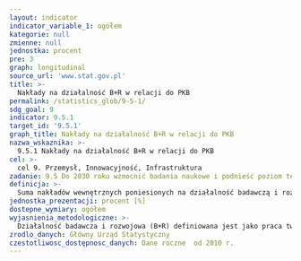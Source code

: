 ```yaml
---
layout: indicator
indicator_variable_1: ogółem
kategorie: null
zmienne: null
jednostka: procent
pre: 3
graph: longitudinal
source_url: 'www.stat.gov.pl'
title: >-
  Nakłady na działalność B+R w relacji do PKB
permalink: /statistics_glob/9-5-1/
sdg_goal: 9
indicator: 9.5.1
target_id: '9.5.1'
graph_title: Nakłady na działalność B+R w relacji do PKB
nazwa_wskaznika: >-
  9.5.1 Nakłady na działalność B+R w relacji do PKB
cel: >-
  cel 9. Przemysł, Innowacyjność, Infrastruktura
zadanie: 9.5 Do 2030 roku wzmocnić badania naukowe i podnieść poziom technologiczny sektora przemysłowego we wszystkich krajach, szczególnie w rozwijających się, w tym poprzez innowacje, znaczne zwiększenie liczby pracowników sektora badawczo-rozwojowego na każdy milion osób oraz poprzez zwiększanie publicznych i prywatnych nakładów finansowych na rozwój.
definicja: >-
  Suma nakładów wewnętrznych poniesionych na działalność badawczą i rozwojową przez wszystkie jednostki w kraju prowadzące tę działalność, niezależnie od źródeł pochodzenia środków, w relacji do PKB.Wskaźnik stanowi główny miernik z zakresu statystyki działalności badawczo-rozwojowej, charakteryzujący konkurencyjność i poziom rozwoju gospodarki opartej na wiedzy.
jednostka_prezentacji: procent [%]
dostepne_wymiary: ogółem
wyjasnienia_metodologiczne: >-
  Działalność badawcza i rozwojowa (B+R) definiowana jest jako praca twórcza i prowadzona w sposób metodyczny, podejmowana w celu zwiększenia zasobów wiedzy o rodzaju ludzkim, kulturze i społeczeństwie oraz w celu tworzenia nowych zastosowań dla już istniejącej wiedzy. W obszarze działalności badawczej i rozwojowej zawierają się: badania podstawowe, stosowane (łącznie z przemysłowymi) oraz prace rozwojowe. Nakłady wewnętrzne na działalność B+R to nakłady poniesione w roku sprawozdawczym na prace B+R wykonane w jednostce sprawozdawczej, niezależnie od źródła pochodzenia środków. Obejmują zarówno nakłady bieżące, jak i nakłady inwestycyjne związane z działalnością B+R. Nakładami bieżącymi na działalność B+R są nakłady osobowe, a także koszty zużycia materiałów, przedmiotów nietrwałych i energii, koszty usług obcych (innych niż B+R) obejmujące: obróbkę obcą, usługi transportowe, remontowe, bankowe, pocztowe, telekomunikacyjne, informatyczne, wydawnicze, komunalne itp., koszty podróży służbowych oraz pozostałe koszty bieżące obejmujące w szczególności podatki i opłaty obciążające koszty działalności i zyski, ubezpieczenia majątkowe i ekwiwalenty na rzecz pracowników – w części, w której dotyczą działalności B+R. Nakłady inwestycyjne na działalność B+R obejmują nakłady na nowe środki trwałe związane z działalnością B+R oraz od 2016 r. koszty oprogramowania komputerowego wykorzystywanego przy pracach badawczych i rozwojowych przez okres dłuższy niż jeden rok (wartość opłaty z tytułu użytkowania produktu własności intelektualnej innego podmiotu oraz wartość nakładów poniesionych na oprogramowanie wytworzone we własnym zakresie), koszty nabytych patentów, licencji długoterminowych lub innych wartości niematerialnych i prawnych, które są stosowane w działalności badawczej i rozwojowej oraz użytkowane przez okres dłuższy niż jeden rok. Produkt Krajowy Brutto (PKB) przedstawia końcowy rezultat działalności wszystkich podmiotów gospodarki narodowej w danym roku. Produkt krajowy brutto równa się sumie wartości dodanej brutto wytworzonej przez wszystkie krajowe jednostki instytucjonalne powiększonej o podatki od produktów i pomniejszonej o dotacje do produktów. Produkt krajowy brutto jest liczony zgodnie z obowiązującymi w krajach Unii Europejskiej zasadami Europejskiego Systemu Rachunków Narodowych i Regionalnych (ESA 2010) oraz zaleceniami Eurostatu. Produkt krajowy brutto jest liczony w cenach rynkowych.
zrodlo_danych: Główny Urząd Statystyczny
czestotliwosc_dostępnosc_danych: Dane roczne  od 2010 r.
---
```

